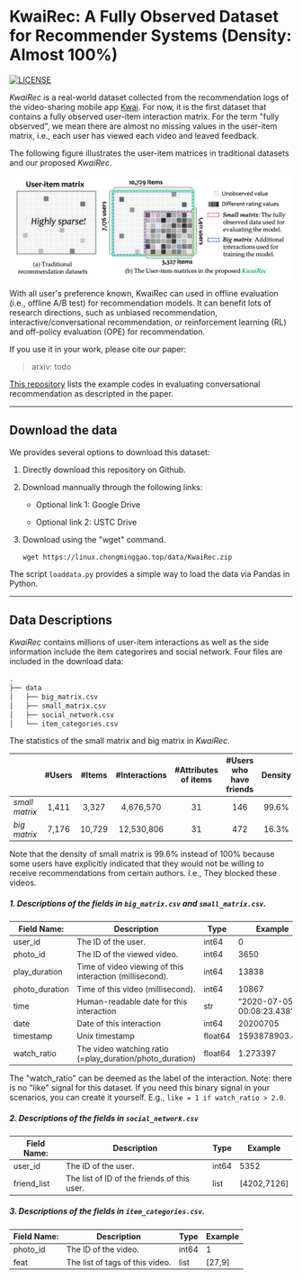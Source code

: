 # KwaiRec: A Fully Observed Dataset for Recommender Systems (Density: Almost 100%)

[![LICENSE](https://img.shields.io/badge/license-CC--BY--4.0-green)](https://github.com/chongminggao/KuaiRec/blob/master/LICENSE)

*KwaiRec* is a real-world dataset collected from the recommendation logs of the video-sharing mobile app [Kwai](https://www.kwai.com/). For now, it is the first dataset that contains a fully observed user-item interaction matrix. For the term "fully observed", we mean there are almost no missing values in the user-item matrix,  i.e., each user has viewed each video and leaved feedback. 

The following figure illustrates the user-item matrices in traditional datasets and our proposed *KwaiRec*.

![kwaidata](figs/KwaiRec.png)

With all user's preference known, KwaiRec can used in offline evaluation (i.e., offline A/B test) for recommendation models. It can benefit lots of research directions, such as unbiased recommendation, interactive/conversational recommendation, or reinforcement learning (RL) and off-policy evaluation (OPE) for recommendation.

If you use it in your work, please cite our paper:

> arxiv: todo

[This repository](https://github.com/xiwenchao/fully_observed_demo) lists the example codes in evaluating conversational recommendation as descripted in the paper.

---

## Download the data

We provides several options to download this dataset:

  1. Directly download this repository on Github.

  2. Download mannually through the following links:

     - Optional link 1: Google Drive

     - Optional link 2: USTC Drive

  3. Download using the "wget" command.

     ```shell
     wget https://linux.chongminggao.top/data/KwaiRec.zip
     ```


The script `loaddata.py` provides a simple way to load the data via Pandas in Python.

---

## Data Descriptions

*KwaiRec* contains millions of user-item interactions as well as the side information include the item categorires and social network. Four files are included in the download data: 

  ```shell
  .
  ├── data
  │   ├── big_matrix.csv          
  │   ├── small_matrix.csv
  │   ├── social_network.csv
  │   └── item_categories.csv
  ```

The statistics of the small matrix and big matrix in *KwaiRec*.

|                | #Users | #Items | #Interactions | #Attributes of items | #Users who have friends | Density |
| -------------- | :----: | :----: |  :----: | :------------------: | :---------------------: | :-----: |
| *small matrix* | 1,411  | 3,327  | 4,676,570 |          31          | 146 |  99.6%  |
| *big matrix*   | 7,176  | 10,729 | 12,530,806 |          31          | 472 | 16.3% |

Note that the density of small matrix is 99.6% instead of 100% because some users have explicitly indicated that they would not be willing to receive recommendations from certain authors. I.e., They blocked these videos.

##### 1. Descriptions of the fields in `big_matrix.csv` and `small_matrix.csv`. 

| Field Name:    | Description                                              | Type    | Example                   |
| -------------- | -------------------------------------------------------- | ------- | ------------------------- |
| user_id        | The ID of the user.                                      | int64   | 0                         |
| photo_id       | The ID of the viewed video.                              | int64   | 3650                      |
| play_duration  | Time of video viewing of this interaction (millisecond). | int64   | 13838                     |
| photo_duration | Time of this video (millisecond).                        | int64   | 10867                     |
| time           | Human-readable date for this interaction                 | str     | "2020-07-05 00:08:23.438" |
| date           | Date of this interaction                                 | int64   | 20200705                  |
| timestamp      | Unix timestamp                                           | float64 | 1593878903.438            |
| watch_ratio    | The video watching ratio (=play_duration/photo_duration) | float64 | 1.273397                  |

The "watch_ratio" can be deemed as the label of the interaction. Note: there is no "like" signal for this dataset. If you need this binary signal in your scenarios, you can create it yourself. E.g., `like = 1 if watch_ratio > 2.0`.

##### 2. Descriptions of the fields in `social_network.csv`

| Field Name: | Description                                 | Type  | Example     |
| ----------- | ------------------------------------------- | ----- | ----------- |
| user_id     | The ID of the user.                         | int64 | 5352        |
| friend_list | The list of ID of the friends of this user. | list  | [4202,7126] |

##### 3. Descriptions of the fields in `item_categories.csv`. 
| Field Name: | Description                     | Type  | Example |
| ----------- | ------------------------------- | ----- | ------- |
| photo_id    | The ID of the video.            | int64 | 1       |
| feat        | The list of tags of this video. | list  | [27,9]  |

